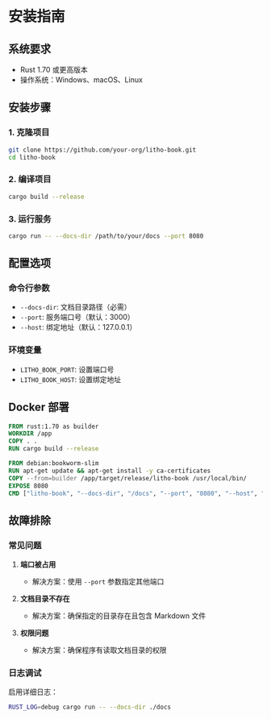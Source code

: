 # 安装指南

## 系统要求

- Rust 1.70 或更高版本
- 操作系统：Windows、macOS、Linux

## 安装步骤

### 1. 克隆项目

```bash
git clone https://github.com/your-org/litho-book.git
cd litho-book
```

### 2. 编译项目

```bash
cargo build --release
```

### 3. 运行服务

```bash
cargo run -- --docs-dir /path/to/your/docs --port 8080
```

## 配置选项

### 命令行参数

- `--docs-dir`: 文档目录路径（必需）
- `--port`: 服务端口号（默认：3000）
- `--host`: 绑定地址（默认：127.0.0.1）

### 环境变量

- `LITHO_BOOK_PORT`: 设置端口号
- `LITHO_BOOK_HOST`: 设置绑定地址

## Docker 部署

```dockerfile
FROM rust:1.70 as builder
WORKDIR /app
COPY . .
RUN cargo build --release

FROM debian:bookworm-slim
RUN apt-get update && apt-get install -y ca-certificates
COPY --from=builder /app/target/release/litho-book /usr/local/bin/
EXPOSE 8080
CMD ["litho-book", "--docs-dir", "/docs", "--port", "8080", "--host", "0.0.0.0"]
```

## 故障排除

### 常见问题

1. **端口被占用**
   - 解决方案：使用 `--port` 参数指定其他端口

2. **文档目录不存在**
   - 解决方案：确保指定的目录存在且包含 Markdown 文件

3. **权限问题**
   - 解决方案：确保程序有读取文档目录的权限

### 日志调试

启用详细日志：
```bash
RUST_LOG=debug cargo run -- --docs-dir ./docs